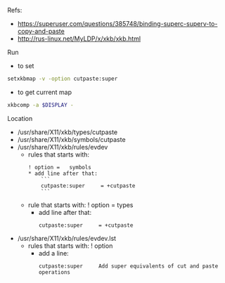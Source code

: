Refs:
* https://superuser.com/questions/385748/binding-superc-superv-to-copy-and-paste
* http://rus-linux.net/MyLDP/x/xkb/xkb.html

Run
* to set
```sh
setxkbmap -v -option cutpaste:super
```
* to get current map
```sh
xkbcomp -a $DISPLAY - 
```


Location
* /usr/share/X11/xkb/types/cutpaste
* /usr/share/X11/xkb/symbols/cutpaste
* /usr/share/X11/xkb/rules/evdev
  * rules that starts with:
    ```
    ! option =   symbols
    * add line after that:
        ```
        cutpaste:super     = +cutpaste
        ```
  * rule that starts with: ! option    =   types
    * add line after that: 
        ```
        cutpaste:super     = +cutpaste
        ```
* /usr/share/X11/xkb/rules/evdev.lst
  * rules that starts with: ! option
    *  add a line: 
        ```
        cutpaste:super     Add super equivalents of cut and paste operations
        ```

